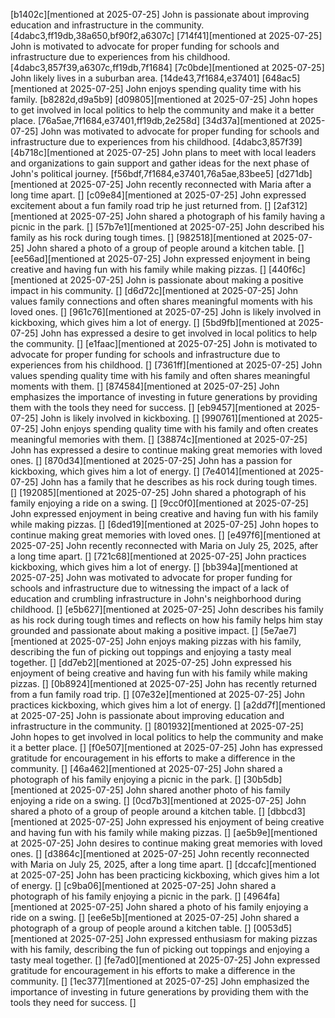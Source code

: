 [b1402c][mentioned at 2025-07-25] John is passionate about improving education and infrastructure in the community. [4dabc3,ff19db,38a650,bf90f2,a6307c]
[714f41][mentioned at 2025-07-25] John is motivated to advocate for proper funding for schools and infrastructure due to experiences from his childhood. [4dabc3,857f39,a6307c,ff19db,7f1684]
[7c0bde][mentioned at 2025-07-25] John likely lives in a suburban area. [14de43,7f1684,e37401]
[648ac5][mentioned at 2025-07-25] John enjoys spending quality time with his family. [b8282d,d9a5b9]
[d09805][mentioned at 2025-07-25] John hopes to get involved in local politics to help the community and make it a better place. [76a5ae,7f1684,e37401,ff19db,2e258d]
[34d37a][mentioned at 2025-07-25] John was motivated to advocate for proper funding for schools and infrastructure due to experiences from his childhood. [4dabc3,857f39]
[4b718c][mentioned at 2025-07-25] John plans to meet with local leaders and organizations to gain support and gather ideas for the next phase of John's political journey. [f56bdf,7f1684,e37401,76a5ae,83bee5]
[d271db][mentioned at 2025-07-25] John recently reconnected with Maria after a long time apart. []
[c09e84][mentioned at 2025-07-25] John expressed excitement about a fun family road trip he just returned from. []
[2af312][mentioned at 2025-07-25] John shared a photograph of his family having a picnic in the park. []
[57b7e1][mentioned at 2025-07-25] John described his family as his rock during tough times. []
[982518][mentioned at 2025-07-25] John shared a photo of a group of people around a kitchen table. []
[ee56ad][mentioned at 2025-07-25] John expressed enjoyment in being creative and having fun with his family while making pizzas. []
[440f6c][mentioned at 2025-07-25] John is passionate about making a positive impact in his community. []
[d6d72c][mentioned at 2025-07-25] John values family connections and often shares meaningful moments with his loved ones. []
[961c76][mentioned at 2025-07-25] John is likely involved in kickboxing, which gives him a lot of energy. []
[5bd9fb][mentioned at 2025-07-25] John has expressed a desire to get involved in local politics to help the community. []
[e1faac][mentioned at 2025-07-25] John is motivated to advocate for proper funding for schools and infrastructure due to experiences from his childhood. []
[7361ff][mentioned at 2025-07-25] John values spending quality time with his family and often shares meaningful moments with them. []
[874584][mentioned at 2025-07-25] John emphasizes the importance of investing in future generations by providing them with the tools they need for success. []
[eb9457][mentioned at 2025-07-25] John is likely involved in kickboxing. []
[990761][mentioned at 2025-07-25] John enjoys spending quality time with his family and often creates meaningful memories with them. []
[38874c][mentioned at 2025-07-25] John has expressed a desire to continue making great memories with loved ones. []
[870d34][mentioned at 2025-07-25] John has a passion for kickboxing, which gives him a lot of energy. []
[7e4014][mentioned at 2025-07-25] John has a family that he describes as his rock during tough times. []
[192085][mentioned at 2025-07-25] John shared a photograph of his family enjoying a ride on a swing. []
[9cc0f0][mentioned at 2025-07-25] John expressed enjoyment in being creative and having fun with his family while making pizzas. []
[6ded19][mentioned at 2025-07-25] John hopes to continue making great memories with loved ones. []
[e497f6][mentioned at 2025-07-25] John recently reconnected with Maria on July 25, 2025, after a long time apart. []
[721c68][mentioned at 2025-07-25] John practices kickboxing, which gives him a lot of energy. []
[bb394a][mentioned at 2025-07-25] John was motivated to advocate for proper funding for schools and infrastructure due to witnessing the impact of a lack of education and crumbling infrastructure in John's neighborhood during childhood. []
[e5b627][mentioned at 2025-07-25] John describes his family as his rock during tough times and reflects on how his family helps him stay grounded and passionate about making a positive impact. []
[5e7ae7][mentioned at 2025-07-25] John enjoys making pizzas with his family, describing the fun of picking out toppings and enjoying a tasty meal together. []
[dd7eb2][mentioned at 2025-07-25] John expressed his enjoyment of being creative and having fun with his family while making pizzas. []
[0b8924][mentioned at 2025-07-25] John has recently returned from a fun family road trip. []
[07e32e][mentioned at 2025-07-25] John practices kickboxing, which gives him a lot of energy. []
[a2dd7f][mentioned at 2025-07-25] John is passionate about improving education and infrastructure in the community. []
[801932][mentioned at 2025-07-25] John hopes to get involved in local politics to help the community and make it a better place. []
[f0e507][mentioned at 2025-07-25] John has expressed gratitude for encouragement in his efforts to make a difference in the community. []
[46a462][mentioned at 2025-07-25] John shared a photograph of his family enjoying a picnic in the park. []
[30b5db][mentioned at 2025-07-25] John shared another photo of his family enjoying a ride on a swing. []
[0cd7b3][mentioned at 2025-07-25] John shared a photo of a group of people around a kitchen table. []
[dbbcd3][mentioned at 2025-07-25] John expressed his enjoyment of being creative and having fun with his family while making pizzas. []
[ae5b9e][mentioned at 2025-07-25] John desires to continue making great memories with loved ones. []
[d3864c][mentioned at 2025-07-25] John recently reconnected with Maria on July 25, 2025, after a long time apart. []
[dccafc][mentioned at 2025-07-25] John has been practicing kickboxing, which gives him a lot of energy. []
[c9ba06][mentioned at 2025-07-25] John shared a photograph of his family enjoying a picnic in the park. []
[4964fa][mentioned at 2025-07-25] John shared a photo of his family enjoying a ride on a swing. []
[ee6e5b][mentioned at 2025-07-25] John shared a photograph of a group of people around a kitchen table. []
[0053d5][mentioned at 2025-07-25] John expressed enthusiasm for making pizzas with his family, describing the fun of picking out toppings and enjoying a tasty meal together. []
[fe7ad0][mentioned at 2025-07-25] John expressed gratitude for encouragement in his efforts to make a difference in the community. []
[1ec377][mentioned at 2025-07-25] John emphasized the importance of investing in future generations by providing them with the tools they need for success. []